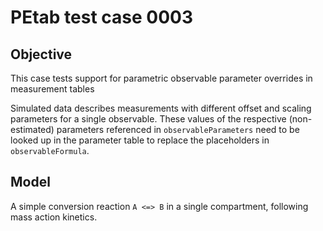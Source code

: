 # PEtab test case 0003

## Objective 

This case tests support for parametric observable parameter overrides in
measurement tables

Simulated data describes measurements with different offset and scaling
parameters for a single observable. These values of the respective (non-estimated)
parameters referenced in `observableParameters` need to be looked up in
the parameter table to replace the placeholders in `observableFormula`.

## Model

A simple conversion reaction `A <=> B` in a single compartment, following
mass action kinetics.
